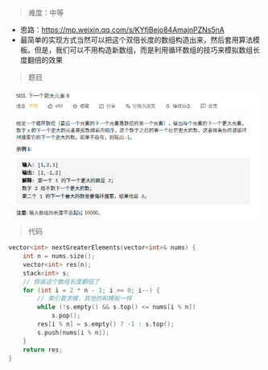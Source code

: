 > 难度：中等
- 思路：https://mp.weixin.qq.com/s/KYfjBejo84AmajnPZNs5nA
- 最简单的实现方式当然可以把这个双倍长度的数组构造出来，然后套用算法模板。但是，我们可以不用构造新数组，而是利用循环数组的技巧来模拟数组长度翻倍的效果

> 题目
<div align="center" style="zoom:60%"><img src="./pic/503-1.png"></div>

> 代码

```cpp
vector<int> nextGreaterElements(vector<int>& nums) {
    int n = nums.size();
    vector<int> res(n);
    stack<int> s;
    // 假装这个数组长度翻倍了
    for (int i = 2 * n - 1; i >= 0; i--) {
        // 索引要求模，其他的和模板一样
        while (!s.empty() && s.top() <= nums[i % n])
            s.pop();
        res[i % n] = s.empty() ? -1 : s.top();
        s.push(nums[i % n]);
    }
    return res;
}
```